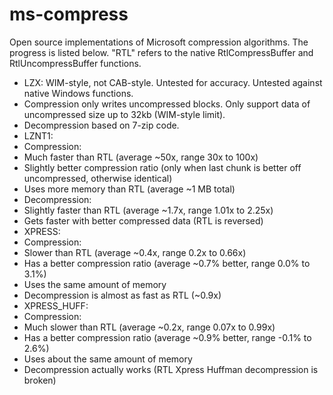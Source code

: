 ms-compress
===========

Open source implementations of Microsoft compression algorithms. The progress is listed below. "RTL" refers to the native RtlCompressBuffer and RtlUncompressBuffer functions.

* LZX: WIM-style, not CAB-style. Untested for accuracy. Untested against native Windows functions.
 * Compression only writes uncompressed blocks. Only support data of uncompressed size up to 32kb (WIM-style limit).
 * Decompression based on 7-zip code.
* LZNT1:
 * Compression:
  * Much faster than RTL (average ~50x, range 30x to 100x)
  * Slightly better compression ratio (only when last chunk is better off uncompressed, otherwise identical)
  * Uses more memory than RTL (average ~1 MB total)
 * Decompression:
  * Slightly faster than RTL (average ~1.7x, range 1.01x to 2.25x)
  * Gets faster with better compressed data (RTL is reversed)
* XPRESS:
 * Compression:
  * Slower than RTL (average ~0.4x, range 0.2x to 0.66x)
  * Has a better compression ratio (average ~0.7% better, range 0.0% to 3.1%)
  * Uses the same amount of memory
 * Decompression is almost as fast as RTL (~0.9x)
* XPRESS_HUFF:
 * Compression:
  * Much slower than RTL (average ~0.2x, range 0.07x to 0.99x)
  * Has a better compression ratio (average ~0.9% better, range -0.1% to 2.6%)
  * Uses about the same amount of memory
 * Decompression actually works (RTL Xpress Huffman decompression is broken)
